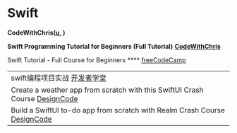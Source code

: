 # Swift

**CodeWithChris(**[**u**](https://www.youtube.com/c/CodeWithChris/playlists)**, )**

**Swift Programming Tutorial for Beginners (Full Tutorial)** [**CodeWithChris**](https://www.youtube.com/watch?v=Ulp1Kimblg0)

Swift Tutorial - Full Course for Beginners **** [freeCodeCamp](https://www.youtube.com/watch?v=comQ1-x2a1Q)

|                                                                                                                            |
| -------------------------------------------------------------------------------------------------------------------------- |
| swift编程项目实战 [开发者学堂](https://www.youtube.com/playlist?list=PLGmd9-PCMLhZmluGsmTN0S4TalARR-sWq)                              |
| Create a weather app from scratch with this SwiftUI Crash Course [DesignCode](https://www.youtube.com/watch?v=X2W9MPjrIbk) |
| Build a SwiftUI to-do app from scratch with Realm Crash Course [DesignCode](https://www.youtube.com/watch?v=b6q9vKaXtoU)   |
